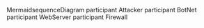 MermaidsequenceDiagram
participant Attacker
participant BotNet
participant WebServer
participant Firewall

